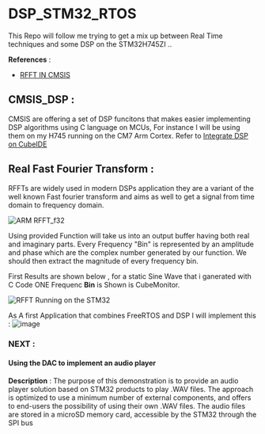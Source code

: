 # DSP_STM32_RTOS
This Repo will follow me trying to get a mix up between Real Time techniques and some DSP on the STM32H745ZI ..

**References** :
* [RFFT IN CMSIS](https://elastic-notes.blogspot.com/2019/04/rfft-in-cmsis-dsp-part-1_22.html)
  


## CMSIS_DSP : 

CMSIS are offering a set of DSP funcitons that makes easier implementing DSP algorithms using C language on MCUs,
For instance I will be using them on my H745 running on the CM7 Arm Cortex.
Refer to  [Integrate DSP on CubeIDE](https://community.st.com/t5/stm32-mcus/configuring-dsp-libraries-on-stm32cubeide/ta-p/49637)

## Real Fast Fourier Transform :

RFFTs are widely used in modern DSPs application they are a variant of the well known Fast fourier transform and aims as well to get a signal from time domain to frequency domain.

![ARM RFFT_f32](https://github.com/oussemajelassi/DSP_STM32_RTOS/assets/100140668/fe86019f-3365-4710-a9b9-3d12980fd629)

Using provided Function will take us into an output buffer having both real and imaginary parts.
Every Frequency "Bin" is represented by an amplitude and phase which are the complex number generated by our function.
We should then extract the magnitude of every frequency bin.

First Results are shown below , for a static Sine Wave that i ganerated with C Code ONE Frequenc **Bin** is Shown is CubeMonitor.

![RFFT Running on the STM32](https://github.com/oussemajelassi/DSP_STM32_RTOS/assets/100140668/8483ebe9-b994-4fdb-a531-df69acfb0968)

As A first Application that combines FreeRTOS and DSP I will implement this : 
![image](https://github.com/oussemajelassi/DSP_STM32_RTOS/assets/100140668/fcd71c47-dbad-4073-900a-6dd00fdcd4df)



### NEXT : 
#### Using the DAC to implement an audio player
**Description** : 
The purpose of this demonstration is to provide an audio player solution based on STM32
products to play .WAV files. The approach is optimized to use a minimum number of
external components, and offers to end-users the possibility of using their own .WAV files.
The audio files are stored in a microSD memory card, accessible by the STM32 through the
SPI bus


